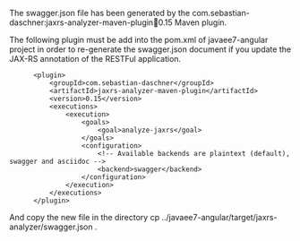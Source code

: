 The swagger.json file has been generated by the com.sebastian-daschner:jaxrs-analyzer-maven-plugin:jar:0.15 Maven plugin.

The following plugin must be add into the pom.xml of javaee7-angular project in order to re-generate the swagger.json document if you update the JAX-RS annotation of the RESTFul application.

          <plugin>
              <groupId>com.sebastian-daschner</groupId>
              <artifactId>jaxrs-analyzer-maven-plugin</artifactId>
              <version>0.15</version>
              <executions>
                  <execution>
                      <goals>
                          <goal>analyze-jaxrs</goal>
                      </goals>
                      <configuration>
                          <!-- Available backends are plaintext (default), swagger and asciidoc -->
                          <backend>swagger</backend>
                      </configuration>
                  </execution>
              </executions>
          </plugin>


And copy the new file in the directory
cp ../javaee7-angular/target/jaxrs-analyzer/swagger.json .
